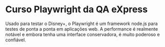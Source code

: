 # Curso Playwright da QA eXpress

Usado para testar o Disney+, o Playwright é um framework node.js para testes de ponta a ponta em aplicações web. A performance é realmente notável e embora tenha uma interface conservadora, é muito poderoso e confiável.
